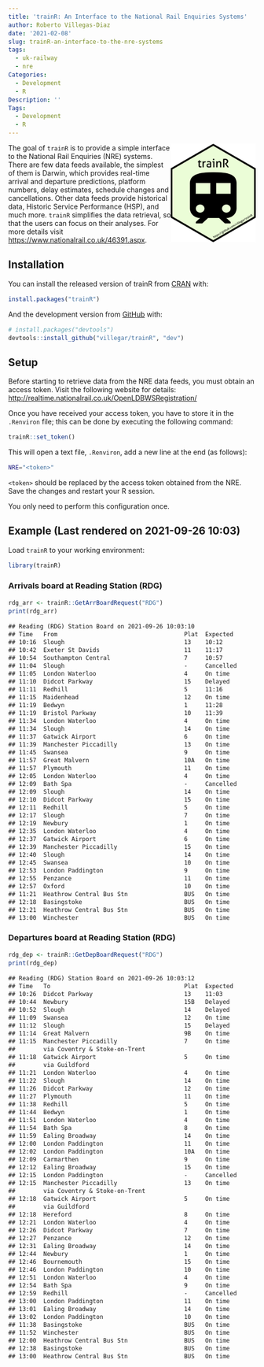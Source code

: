 ```yaml
---
title: 'trainR: An Interface to the National Rail Enquiries Systems'
author: Roberto Villegas-Diaz
date: '2021-02-08'
slug: trainR-an-interface-to-the-nre-systems
tags:
  - uk-railway
  - nre
Categories:
  - Development
  - R
Description: ''
Tags:
  - Development
  - R
---
```


<img src="https://raw.githubusercontent.com/villegar/trainR/main/inst/images/logo.png" alt="logo" align="right" height=200px/>

The goal of `trainR` is to provide a simple interface to the 
National Rail Enquiries (NRE) systems. There are few data feeds 
available, the simplest of them is Darwin, which provides real-time 
arrival and departure predictions, platform numbers, delay estimates, 
schedule changes and cancellations. Other data feeds provide historical 
data, Historic Service Performance (HSP), and much more. `trainR` 
simplifies the data retrieval, so that the users can focus on their 
analyses. For more details visit 
https://www.nationalrail.co.uk/46391.aspx.

## Installation

You can install the released version of trainR from [CRAN](https://CRAN.R-project.org) with:

``` r
install.packages("trainR")
```

And the development version from [GitHub](https://github.com/) with:

``` r
# install.packages("devtools")
devtools::install_github("villegar/trainR", "dev")
```

## Setup
Before starting to retrieve data from the NRE data feeds, you must obtain an access token. 
Visit the following website for details: http://realtime.nationalrail.co.uk/OpenLDBWSRegistration/

Once you have received your access token, you have to store it in the `.Renviron` file; this can be 
done by executing the following command:


```r
trainR::set_token()
```

This will open a text file, `.Renviron`, add a new line at the end (as follows):

```bash
NRE="<token>"
```

`<token>` should be replaced by the access token obtained from the NRE. Save the changes and restart 
your R session.

You only need to perform this configuration once.

## Example (Last rendered on 2021-09-26 10:03)

Load `trainR` to your working environment:

```r
library(trainR)
```

### Arrivals board at Reading Station (RDG)


```r
rdg_arr <- trainR::GetArrBoardRequest("RDG")
print(rdg_arr)
```

```
## Reading (RDG) Station Board on 2021-09-26 10:03:10
## Time   From                                    Plat  Expected
## 10:16  Slough                                  13    10:12
## 10:42  Exeter St Davids                        11    11:17
## 10:54  Southampton Central                     7     10:57
## 11:04  Slough                                  -     Cancelled
## 11:05  London Waterloo                         4     On time
## 11:10  Didcot Parkway                          15    Delayed
## 11:11  Redhill                                 5     11:16
## 11:15  Maidenhead                              12    On time
## 11:19  Bedwyn                                  1     11:28
## 11:19  Bristol Parkway                         10    11:39
## 11:34  London Waterloo                         4     On time
## 11:34  Slough                                  14    On time
## 11:37  Gatwick Airport                         6     On time
## 11:39  Manchester Piccadilly                   13    On time
## 11:45  Swansea                                 9     On time
## 11:57  Great Malvern                           10A   On time
## 11:57  Plymouth                                11    On time
## 12:05  London Waterloo                         4     On time
## 12:09  Bath Spa                                -     Cancelled
## 12:09  Slough                                  14    On time
## 12:10  Didcot Parkway                          15    On time
## 12:11  Redhill                                 5     On time
## 12:17  Slough                                  7     On time
## 12:19  Newbury                                 1     On time
## 12:35  London Waterloo                         4     On time
## 12:37  Gatwick Airport                         6     On time
## 12:39  Manchester Piccadilly                   15    On time
## 12:40  Slough                                  14    On time
## 12:45  Swansea                                 10    On time
## 12:53  London Paddington                       9     On time
## 12:55  Penzance                                11    On time
## 12:57  Oxford                                  10    On time
## 11:21  Heathrow Central Bus Stn                BUS   On time
## 12:18  Basingstoke                             BUS   On time
## 12:21  Heathrow Central Bus Stn                BUS   On time
## 13:00  Winchester                              BUS   On time
```

### Departures board at Reading Station (RDG)


```r
rdg_dep <- trainR::GetDepBoardRequest("RDG")
print(rdg_dep)
```

```
## Reading (RDG) Station Board on 2021-09-26 10:03:12
## Time   To                                      Plat  Expected
## 10:26  Didcot Parkway                          13    11:03
## 10:44  Newbury                                 15B   Delayed
## 10:52  Slough                                  14    Delayed
## 11:09  Swansea                                 12    On time
## 11:12  Slough                                  15    Delayed
## 11:14  Great Malvern                           9B    On time
## 11:15  Manchester Piccadilly                   7     On time
##        via Coventry & Stoke-on-Trent           
## 11:18  Gatwick Airport                         5     On time
##        via Guildford                           
## 11:21  London Waterloo                         4     On time
## 11:22  Slough                                  14    On time
## 11:26  Didcot Parkway                          12    On time
## 11:27  Plymouth                                11    On time
## 11:38  Redhill                                 5     On time
## 11:44  Bedwyn                                  1     On time
## 11:51  London Waterloo                         4     On time
## 11:54  Bath Spa                                8     On time
## 11:59  Ealing Broadway                         14    On time
## 12:00  London Paddington                       11    On time
## 12:02  London Paddington                       10A   On time
## 12:09  Carmarthen                              9     On time
## 12:12  Ealing Broadway                         15    On time
## 12:15  London Paddington                       -     Cancelled
## 12:15  Manchester Piccadilly                   13    On time
##        via Coventry & Stoke-on-Trent           
## 12:18  Gatwick Airport                         5     On time
##        via Guildford                           
## 12:18  Hereford                                8     On time
## 12:21  London Waterloo                         4     On time
## 12:26  Didcot Parkway                          7     On time
## 12:27  Penzance                                12    On time
## 12:31  Ealing Broadway                         14    On time
## 12:44  Newbury                                 1     On time
## 12:46  Bournemouth                             15    On time
## 12:46  London Paddington                       10    On time
## 12:51  London Waterloo                         4     On time
## 12:54  Bath Spa                                9     On time
## 12:59  Redhill                                 -     Cancelled
## 13:00  London Paddington                       11    On time
## 13:01  Ealing Broadway                         14    On time
## 13:02  London Paddington                       10    On time
## 11:38  Basingstoke                             BUS   On time
## 11:52  Winchester                              BUS   On time
## 12:00  Heathrow Central Bus Stn                BUS   On time
## 12:38  Basingstoke                             BUS   On time
## 13:00  Heathrow Central Bus Stn                BUS   On time
```
